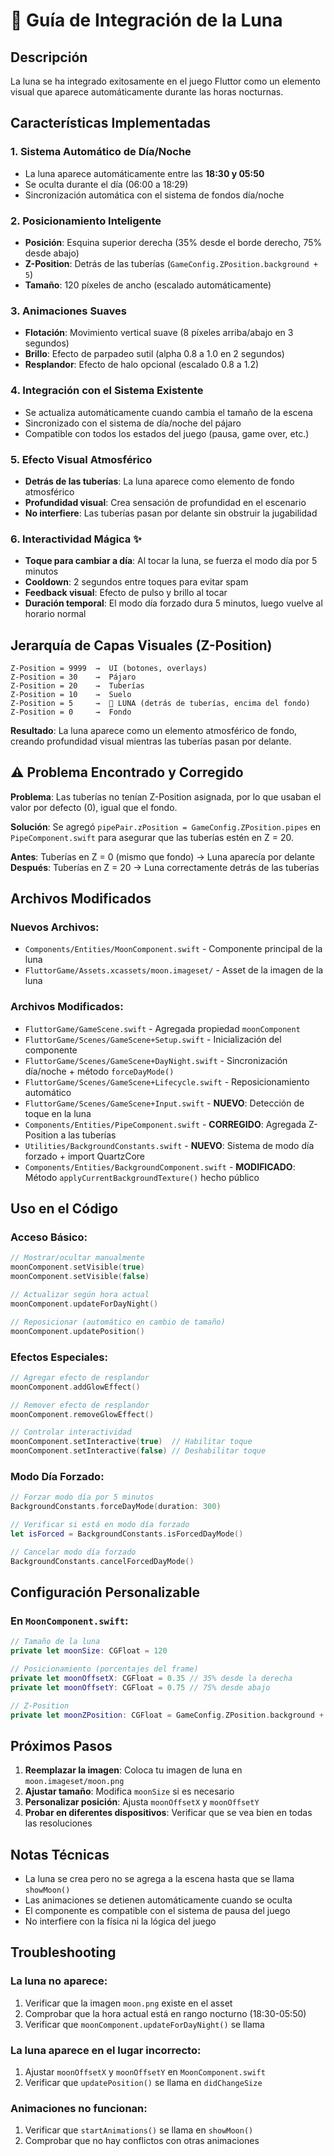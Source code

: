 # 🌙 Guía de Integración de la Luna

## Descripción
La luna se ha integrado exitosamente en el juego Fluttor como un elemento visual que aparece automáticamente durante las horas nocturnas.

## Características Implementadas

### 1. **Sistema Automático de Día/Noche**
- La luna aparece automáticamente entre las **18:30 y 05:50**
- Se oculta durante el día (06:00 a 18:29)
- Sincronización automática con el sistema de fondos día/noche

### 2. **Posicionamiento Inteligente**
- **Posición**: Esquina superior derecha (35% desde el borde derecho, 75% desde abajo)
- **Z-Position**: Detrás de las tuberías (`GameConfig.ZPosition.background + 5`)
- **Tamaño**: 120 píxeles de ancho (escalado automáticamente)

### 3. **Animaciones Suaves**
- **Flotación**: Movimiento vertical suave (8 píxeles arriba/abajo en 3 segundos)
- **Brillo**: Efecto de parpadeo sutil (alpha 0.8 a 1.0 en 2 segundos)
- **Resplandor**: Efecto de halo opcional (escalado 0.8 a 1.2)

### 4. **Integración con el Sistema Existente**
- Se actualiza automáticamente cuando cambia el tamaño de la escena
- Sincronizado con el sistema de día/noche del pájaro
- Compatible con todos los estados del juego (pausa, game over, etc.)

### 5. **Efecto Visual Atmosférico**
- **Detrás de las tuberías**: La luna aparece como elemento de fondo atmosférico
- **Profundidad visual**: Crea sensación de profundidad en el escenario
- **No interfiere**: Las tuberías pasan por delante sin obstruir la jugabilidad

### 6. **Interactividad Mágica** ✨
- **Toque para cambiar a día**: Al tocar la luna, se fuerza el modo día por 5 minutos
- **Cooldown**: 2 segundos entre toques para evitar spam
- **Feedback visual**: Efecto de pulso y brillo al tocar
- **Duración temporal**: El modo día forzado dura 5 minutos, luego vuelve al horario normal

## Jerarquía de Capas Visuales (Z-Position)

```
Z-Position = 9999  →  UI (botones, overlays)
Z-Position = 30    →  Pájaro
Z-Position = 20    →  Tuberías
Z-Position = 10    →  Suelo
Z-Position = 5     →  🌙 LUNA (detrás de tuberías, encima del fondo)
Z-Position = 0     →  Fondo
```

**Resultado**: La luna aparece como un elemento atmosférico de fondo, creando profundidad visual mientras las tuberías pasan por delante.

## ⚠️ Problema Encontrado y Corregido

**Problema**: Las tuberías no tenían Z-Position asignada, por lo que usaban el valor por defecto (0), igual que el fondo.

**Solución**: Se agregó `pipePair.zPosition = GameConfig.ZPosition.pipes` en `PipeComponent.swift` para asegurar que las tuberías estén en Z = 20.

**Antes**: Tuberías en Z = 0 (mismo que fondo) → Luna aparecía por delante
**Después**: Tuberías en Z = 20 → Luna correctamente detrás de las tuberías

## Archivos Modificados

### Nuevos Archivos:
- `Components/Entities/MoonComponent.swift` - Componente principal de la luna
- `FluttorGame/Assets.xcassets/moon.imageset/` - Asset de la imagen de la luna

### Archivos Modificados:
- `FluttorGame/GameScene.swift` - Agregada propiedad `moonComponent`
- `FluttorGame/Scenes/GameScene+Setup.swift` - Inicialización del componente
- `FluttorGame/Scenes/GameScene+DayNight.swift` - Sincronización día/noche + método `forceDayMode()`
- `FluttorGame/Scenes/GameScene+Lifecycle.swift` - Reposicionamiento automático
- `FluttorGame/Scenes/GameScene+Input.swift` - **NUEVO**: Detección de toque en la luna
- `Components/Entities/PipeComponent.swift` - **CORREGIDO**: Agregada Z-Position a las tuberías
- `Utilities/BackgroundConstants.swift` - **NUEVO**: Sistema de modo día forzado + import QuartzCore
- `Components/Entities/BackgroundComponent.swift` - **MODIFICADO**: Método `applyCurrentBackgroundTexture()` hecho público

## Uso en el Código

### Acceso Básico:
```swift
// Mostrar/ocultar manualmente
moonComponent.setVisible(true)
moonComponent.setVisible(false)

// Actualizar según hora actual
moonComponent.updateForDayNight()

// Reposicionar (automático en cambio de tamaño)
moonComponent.updatePosition()
```

### Efectos Especiales:
```swift
// Agregar efecto de resplandor
moonComponent.addGlowEffect()

// Remover efecto de resplandor
moonComponent.removeGlowEffect()

// Controlar interactividad
moonComponent.setInteractive(true)  // Habilitar toque
moonComponent.setInteractive(false) // Deshabilitar toque
```

### Modo Día Forzado:
```swift
// Forzar modo día por 5 minutos
BackgroundConstants.forceDayMode(duration: 300)

// Verificar si está en modo día forzado
let isForced = BackgroundConstants.isForcedDayMode()

// Cancelar modo día forzado
BackgroundConstants.cancelForcedDayMode()
```

## Configuración Personalizable

### En `MoonComponent.swift`:
```swift
// Tamaño de la luna
private let moonSize: CGFloat = 120

// Posicionamiento (porcentajes del frame)
private let moonOffsetX: CGFloat = 0.35 // 35% desde la derecha
private let moonOffsetY: CGFloat = 0.75 // 75% desde abajo

// Z-Position
private let moonZPosition: CGFloat = GameConfig.ZPosition.background + 5
```

## Próximos Pasos

1. **Reemplazar la imagen**: Coloca tu imagen de luna en `moon.imageset/moon.png`
2. **Ajustar tamaño**: Modifica `moonSize` si es necesario
3. **Personalizar posición**: Ajusta `moonOffsetX` y `moonOffsetY`
4. **Probar en diferentes dispositivos**: Verificar que se vea bien en todas las resoluciones

## Notas Técnicas

- La luna se crea pero no se agrega a la escena hasta que se llama `showMoon()`
- Las animaciones se detienen automáticamente cuando se oculta
- El componente es compatible con el sistema de pausa del juego
- No interfiere con la física ni la lógica del juego

## Troubleshooting

### La luna no aparece:
1. Verificar que la imagen `moon.png` existe en el asset
2. Comprobar que la hora actual está en rango nocturno (18:30-05:50)
3. Verificar que `moonComponent.updateForDayNight()` se llama

### La luna aparece en el lugar incorrecto:
1. Ajustar `moonOffsetX` y `moonOffsetY` en `MoonComponent.swift`
2. Verificar que `updatePosition()` se llama en `didChangeSize`

### Animaciones no funcionan:
1. Verificar que `startAnimations()` se llama en `showMoon()`
2. Comprobar que no hay conflictos con otras animaciones
